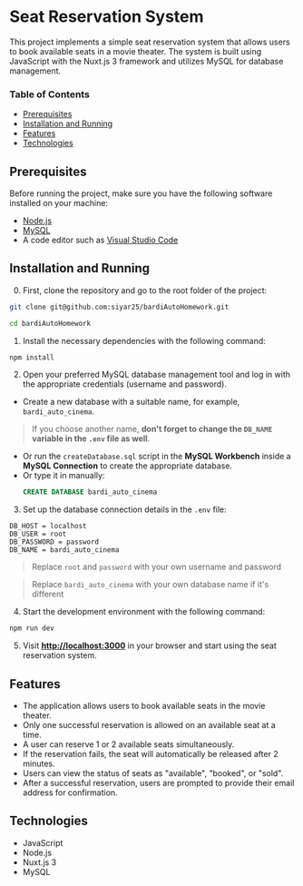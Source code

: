 # Seat Reservation System

This project implements a simple seat reservation system that allows users to book available seats in a movie theater. The system is built using JavaScript with the Nuxt.js 3 framework and utilizes MySQL for database management.

### Table of Contents
- [Prerequisites](#prerequisites)
- [Installation and Running](#installation-and-running)
- [Features](#features)
- [Technologies](#technologies)

## Prerequisites

Before running the project, make sure you have the following software installed on your machine:

- [Node.js](https://nodejs.org)
- [MySQL](https://www.mysql.com/)
- A code editor such as [Visual Studio Code](https://code.visualstudio.com/)

## Installation and Running

0. First, clone the repository and go to the root folder of the project:

```bash
git clone git@github.com:siyar25/bardiAutoHomework.git
```

```bash
cd bardiAutoHomework
```


1. Install the necessary dependencies with the following command:

```bash
npm install
```

2. Open your preferred MySQL database management tool and log in with the appropriate credentials (username and password).

- Create a new database with a suitable name, for example, `bardi_auto_cinema`.
> If you choose another name, **don't forget to change the `DB_NAME` variable in the `.env` file as well**.

- Or run the `createDatabase.sql` script in the **MySQL Workbench** inside a **MySQL Connection** to create the appropriate database.
- Or type it in manually:
  ```sql
  CREATE DATABASE bardi_auto_cinema
  ```

3. Set up the database connection details in the `.env` file:

```env
DB_HOST = localhost
DB_USER = root
DB_PASSWORD = password
DB_NAME = bardi_auto_cinema
```
> Replace `root` and `password` with your own username and password

> Replace `bardi_auto_cinema` with your own database name if it's different

4. Start the development environment with the following command:

```bash
npm run dev
```

5. Visit **[http://localhost:3000](http://localhost:3000)** in your browser and start using the seat reservation system.

## Features

- The application allows users to book available seats in the movie theater.
- Only one successful reservation is allowed on an available seat at a time.
- A user can reserve 1 or 2 available seats simultaneously.
- If the reservation fails, the seat will automatically be released after 2 minutes.
- Users can view the status of seats as "available", "booked", or "sold".
- After a successful reservation, users are prompted to provide their email address for confirmation.

## Technologies

- JavaScript
- Node.js
- Nuxt.js 3
- MySQL
